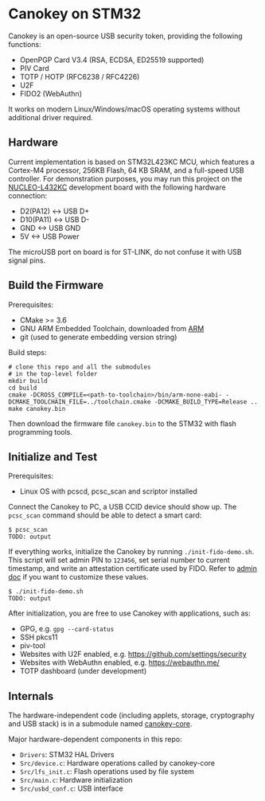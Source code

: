 # Canokey on STM32

Canokey is an open-source USB security token, providing the following functions:

- OpenPGP Card V3.4 (RSA, ECDSA, ED25519 supported)
- PIV Card
- TOTP / HOTP (RFC6238 / RFC4226)
- U2F
- FIDO2 (WebAuthn)

It works on modern Linux/Windows/macOS operating systems without additional driver required.

## Hardware

Current implementation is based on STM32L423KC MCU, which features a Cortex-M4 processor, 256KB Flash, 64 KB SRAM, and a full-speed USB controller. For demonstration purposes, you may run this project on the [NUCLEO-L432KC](https://os.mbed.com/platforms/ST-Nucleo-L432KC/) development board with the following hardware connection:

- D2(PA12) <-> USB D+
- D10(PA11) <-> USB D-
- GND <-> USB GND
- 5V <-> USB Power

The microUSB port on board is for ST-LINK, do not confuse it with USB signal pins.

## Build the Firmware

Prerequisites:

- CMake >= 3.6
- GNU ARM Embedded Toolchain, downloaded from [ARM](https://developer.arm.com/tools-and-software/open-source-software/developer-tools/gnu-toolchain/gnu-rm/downloads)
- git (used to generate embedding version string)

Build steps:

```shell
# clone this repo and all the submodules
# in the top-level folder
mkdir build
cd build
cmake -DCROSS_COMPILE=<path-to-toolchain>/bin/arm-none-eabi- -DCMAKE_TOOLCHAIN_FILE=../toolchain.cmake -DCMAKE_BUILD_TYPE=Release ..
make canokey.bin
```

Then download the firmware file `canokey.bin` to the STM32 with flash programming tools.

## Initialize and Test

Prerequisites:

- Linux OS with pcscd, pcsc_scan and scriptor installed

Connect the Canokey to PC, a USB CCID device should show up. The `pcsc_scan` command should be able to detect a smart card:

```
$ pcsc_scan
TODO: output
```

If everything works, initialize the Canokey by running `./init-fido-demo.sh`. This script will set admin PIN to `123456`, set serial number to current timestamp, and write an attestation certificate used by FIDO. Refer to [admin doc](https://canokeys.github.io/doc/development/protocols/admin/) if you want to customize these values.

```
$ ./init-fido-demo.sh
TODO: output
```

After initialization, you are free to use Canokey with applications, such as:

- GPG, e.g. `gpg --card-status`
- SSH pkcs11
- piv-tool
- Websites with U2F enabled, e.g. https://github.com/settings/security
- Websites with WebAuthn enabled, e.g. https://webauthn.me/
- TOTP dashboard (under development)

## Internals

The hardware-independent code (including applets, storage, cryptography and USB stack) is in a submodule named [canokey-core](https://github.com/canokeys/canokey-core).

Major hardware-dependent components in this repo:

- `Drivers`: STM32 HAL Drivers
- `Src/device.c`: Hardware operations called by canokey-core
- `Src/lfs_init.c`: Flash operations used by file system
- `Src/main.c`: Hardware initialization
- `Src/usbd_conf.c`: USB interface
